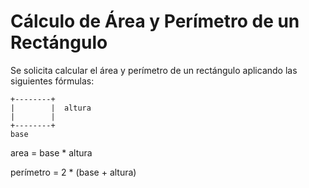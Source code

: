 # Cálculo de Área y Perímetro de un Rectángulo

Se solicita calcular el área y perímetro de un rectángulo aplicando las siguientes fórmulas:

```
+--------+
|        |  altura
|        |
+--------+
base
```


area = base * altura

perímetro = 2 * (base + altura) 